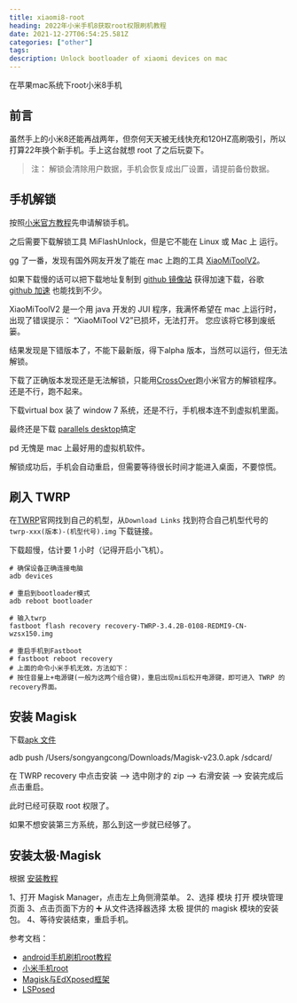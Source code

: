 ```yaml
---
title: xiaomi8-root 
heading: 2022年小米手机8获取root权限刷机教程
date: 2021-12-27T06:54:25.581Z
categories: ["other"]
tags: 
description: Unlock bootloader of xiaomi devices on mac
---
```


在苹果mac系统下root小米8手机



## 前言
虽然手上的小米8还能再战两年，但奈何天天被无线快充和120HZ高刷吸引，所以打算22年换个新手机。手上这台就想 root 了之后玩耍下。

> 注： 解锁会清除用户数据，手机会恢复成出厂设置，请提前备份数据。


## 手机解锁

按照[小米官方教程](https://www.miui.com/unlock/download.html)先申请解锁手机。

之后需要下载解锁工具 MiFlashUnlock，但是它不能在 Linux 或 Mac 上 运行。

gg 了一番，发现有国外网友开发了能在 mac 上跑的工具 [XiaoMiToolV2](https://github.com.cnpmjs.org/francescotescari/XiaoMiToolV2)。

如果下载慢的话可以把下载地址复制到 [github 镜像站](https://ghproxy.com/) 获得加速下载，谷歌 [github 加速](https://blog.51cto.com/u_15127576/2927752) 也能找到不少。



XiaoMiToolV2 是一个用 java 开发的 JUI 程序，我满怀希望在 mac 上运行时，出现了错误提示： “XiaoMiTool V2”已损坏，无法打开。 您应该将它移到废纸篓。

结果发现是下错版本了，不能下最新版，得下alpha 版本，当然可以运行，但无法解锁。


下载了正确版本发现还是无法解锁，只能用[CrossOver](https://www.crossoverchina.com/)跑小米官方的解锁程序。还是不行，跑不起来。


下载virtual box 装了 window 7 系统，还是不行，手机根本连不到虚拟机里面。


最终还是下载 [parallels desktop](https://www.macwk.com/soft/pd-runner)搞定

pd 无愧是 mac 上最好用的虚拟机软件。


解锁成功后，手机会自动重启，但需要等待很长时间才能进入桌面，不要惊慌。


## 刷入 TWRP

在[TWRP](https://twrp.me/Devices/)官网找到自己的机型，从`Download Links` 找到符合自己机型代号的 `twrp-xxx(版本)-(机型代号).img`	下载链接。

下载超慢，估计要 1 小时（记得开启小飞机）。

```
# 确保设备正确连接电脑
adb devices

# 重启到bootloader模式
adb reboot bootloader

# 输入twrp
fastboot flash recovery recovery-TWRP-3.4.2B-0108-REDMI9-CN-wzsx150.img

# 重启手机到Fastboot
# fastboot reboot recovery
# 上面的命令小米手机无效，方法如下：
# 按住音量上+电源键(一般为这两个组合键)，重启出现mi后松开电源键，即可进入 TWRP 的 recovery界面。

```

## 安装 Magisk

下载[apk 文件](https://github.com/topjohnwu/Magisk/releases)

adb push /Users/songyangcong/Downloads/Magisk-v23.0.apk /sdcard/

在 TWRP recovery 中点击安装 --> 选中刚才的 zip --> 右滑安装 --> 安装完成后点击重启。



此时已经可获取 root 权限了。

如果不想安装第三方系统，那么到这一步就已经够了。


## 安装太极·Magisk

根据 [安装教程](https://github.com/taichi-framework/TaiChi/wiki/%E5%A6%82%E4%BD%95%E4%BD%BF%E7%94%A8)

1、打开 Magisk Manager，点击左上角侧滑菜单。
2、选择 模块 打开 模块管理页面
3、点击页面下方的 ➕ 从文件选择器选择 太极 提供的 magisk 模块的安装包。
4、等待安装结束，重启手机。








参考文档：
- [android手机刷机root教程](https://saucer-man.com/else/692.html)
- [小米手机root](http://www.noobyard.com/article/p-ygahukgf-pb.html)
- [Magisk与EdXposed框架](https://sspai.com/post/63094)
- [LSPosed](https://post.smzdm.com/p/awrxr8kg/)




